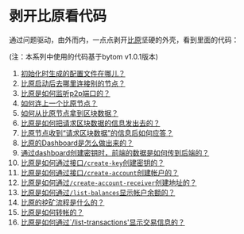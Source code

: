 剥开比原看代码
===========

通过问题驱动，由外而内，一点点剥开[比原](https://github.com/Bytom/bytom)坚硬的外壳，看到里面的代码：

(注：本系列中使用的代码基于bytom v1.0.1版本)

1. [初始化时生成的配置文件在哪儿？](https://github.com/freewind/bytom.win/blob/master/101.%E5%89%A5%E5%BC%80%E6%AF%94%E5%8E%9F%E7%9C%8B%E4%BB%A3%E7%A0%81-%E5%88%9D%E5%A7%8B%E5%8C%96%E6%97%B6%E7%94%9F%E6%88%90%E7%9A%84%E9%85%8D%E7%BD%AE%E6%96%87%E4%BB%B6%E5%9C%A8%E5%93%AA%E5%84%BF.md)
1. [比原启动后去哪里连接别的节点？](https://github.com/freewind/bytom.win/blob/master/102.%E5%89%A5%E5%BC%80%E6%AF%94%E5%8E%9F%E7%9C%8B%E4%BB%A3%E7%A0%81-%E6%AF%94%E5%8E%9F%E5%90%AF%E5%8A%A8%E5%90%8E%E5%8E%BB%E5%93%AA%E9%87%8C%E8%BF%9E%E6%8E%A5%E5%88%AB%E7%9A%84%E8%8A%82%E7%82%B9.md)
1. [比原是如何监听p2p端口的？](https://github.com/freewind/bytom.win/blob/master/103.%E5%89%A5%E5%BC%80%E6%AF%94%E5%8E%9F%E7%9C%8B%E4%BB%A3%E7%A0%81-%E6%AF%94%E5%8E%9F%E6%98%AF%E5%A6%82%E4%BD%95%E7%9B%91%E5%90%ACp2p%E7%AB%AF%E5%8F%A3%E7%9A%84.md)
1. [如何连上一个比原节点？](https://github.com/freewind/bytom.win/blob/master/104.%E5%89%A5%E5%BC%80%E6%AF%94%E5%8E%9F%E7%9C%8B%E4%BB%A3%E7%A0%81-%E5%A6%82%E4%BD%95%E8%BF%9E%E4%B8%8A%E4%B8%80%E4%B8%AA%E6%AF%94%E5%8E%9F%E8%8A%82%E7%82%B9.md)
1. [如何从比原节点拿到区块数据？](https://github.com/freewind/bytom.win/blob/master/105.%E5%89%A5%E5%BC%80%E6%AF%94%E5%8E%9F%E7%9C%8B%E4%BB%A3%E7%A0%81-%E5%A6%82%E4%BD%95%E4%BB%8E%E6%AF%94%E5%8E%9F%E8%8A%82%E7%82%B9%E6%8B%BF%E5%88%B0%E5%8C%BA%E5%9D%97%E6%95%B0%E6%8D%AE.md)
1. [比原是如何把请求区块数据的信息发出去的？](https://github.com/freewind/bytom.win/blob/master/106.%E5%89%A5%E5%BC%80%E6%AF%94%E5%8E%9F%E7%9C%8B%E4%BB%A3%E7%A0%81-%E6%AF%94%E5%8E%9F%E6%98%AF%E5%A6%82%E4%BD%95%E6%8A%8A%E8%AF%B7%E6%B1%82%E5%8C%BA%E5%9D%97%E6%95%B0%E6%8D%AE%E7%9A%84%E4%BF%A1%E6%81%AF%E5%8F%91%E5%87%BA%E5%8E%BB%E7%9A%84.md)
1. [比原节点收到“请求区块数据”的信息后如何应答？](https://github.com/freewind/bytom.win/blob/master/107.%E5%89%A5%E5%BC%80%E6%AF%94%E5%8E%9F%E7%9C%8B%E4%BB%A3%E7%A0%81-%E6%AF%94%E5%8E%9F%E8%8A%82%E7%82%B9%E6%94%B6%E5%88%B0%E2%80%9C%E8%AF%B7%E6%B1%82%E5%8C%BA%E5%9D%97%E6%95%B0%E6%8D%AE%E2%80%9D%E7%9A%84%E4%BF%A1%E6%81%AF%E5%90%8E%E5%A6%82%E4%BD%95%E5%BA%94%E7%AD%94.md)
1. [比原的Dashboard是怎么做出来的？](https://github.com/freewind/bytom.win/blob/master/108.%E5%89%A5%E5%BC%80%E6%AF%94%E5%8E%9F%E7%9C%8B%E4%BB%A3%E7%A0%81-%E6%AF%94%E5%8E%9F%E7%9A%84Dashboard%E6%98%AF%E6%80%8E%E4%B9%88%E5%81%9A%E5%87%BA%E6%9D%A5%E7%9A%84.md)
1. [通过dashboard创建密钥时，前端的数据是如何传到后端的？](https://github.com/freewind/bytom.win/blob/master/109.%E5%89%A5%E5%BC%80%E6%AF%94%E5%8E%9F%E7%9C%8B%E4%BB%A3%E7%A0%81-%E9%80%9A%E8%BF%87dashboard%E5%88%9B%E5%BB%BA%E5%AF%86%E9%92%A5%E6%97%B6%EF%BC%8C%E5%89%8D%E7%AB%AF%E7%9A%84%E6%95%B0%E6%8D%AE%E6%98%AF%E5%A6%82%E4%BD%95%E4%BC%A0%E5%88%B0%E5%90%8E%E7%AB%AF%E7%9A%84.md)
1. [比原是如何通过接口`/create-key`创建密钥的？](https://github.com/freewind/bytom.win/blob/master/110.%E5%89%A5%E5%BC%80%E6%AF%94%E5%8E%9F%E7%9C%8B%E4%BB%A3%E7%A0%81-%E6%AF%94%E5%8E%9F%E6%98%AF%E5%A6%82%E4%BD%95%E9%80%9A%E8%BF%87create-key%E6%8E%A5%E5%8F%A3%E5%88%9B%E5%BB%BA%E5%AF%86%E9%92%A5%E7%9A%84.md)
1. [比原是如何通过接口`/create-account`创建帐户的？](https://github.com/freewind/bytom.win/blob/master/111.%E5%89%A5%E5%BC%80%E6%AF%94%E5%8E%9F%E7%9C%8B%E4%BB%A3%E7%A0%81-%E6%AF%94%E5%8E%9F%E6%98%AF%E5%A6%82%E4%BD%95%E9%80%9A%E8%BF%87create-account%E6%8E%A5%E5%8F%A3%E5%88%9B%E5%BB%BA%E5%B8%90%E6%88%B7%E7%9A%84.md)
1. [比原是如何通过`/create-account-receiver`创建地址的？](https://github.com/freewind/bytom.win/blob/master/112.%E5%89%A5%E5%BC%80%E6%AF%94%E5%8E%9F%E7%9C%8B%E4%BB%A3%E7%A0%81-%E6%AF%94%E5%8E%9F%E6%98%AF%E5%A6%82%E4%BD%95%E9%80%9A%E8%BF%87%60create-account-receiver%60%E5%88%9B%E5%BB%BA%E5%9C%B0%E5%9D%80%E7%9A%84.md)
1. [比原是如何通过`/list-balances`显示帐户余额的？](https://github.com/freewind/bytom.win/blob/master/113.%E5%89%A5%E5%BC%80%E6%AF%94%E5%8E%9F%E7%9C%8B%E4%BB%A3%E7%A0%81-%E6%AF%94%E5%8E%9F%E6%98%AF%E5%A6%82%E4%BD%95%E6%98%BE%E7%A4%BA%E5%B8%90%E6%88%B7%E4%BD%99%E9%A2%9D%E7%9A%84.md)
1. [比原的挖矿流程是什么的？](https://github.com/freewind/bytom.win/blob/master/114.%E5%89%A5%E5%BC%80%E6%AF%94%E5%8E%9F%E7%9C%8B%E4%BB%A3%E7%A0%81-%E6%AF%94%E5%8E%9F%E7%9A%84%E6%8C%96%E7%9F%BF%E6%B5%81%E7%A8%8B%E6%98%AF%E4%BB%80%E4%B9%88%E6%A0%B7%E7%9A%84.md)
1. [比原是如何转帐的？](https://github.com/freewind/bytom.win/blob/master/115.%E5%89%A5%E5%BC%80%E6%AF%94%E5%8E%9F%E7%9C%8B%E4%BB%A3%E7%A0%81-%E6%AF%94%E5%8E%9F%E6%98%AF%E5%A6%82%E4%BD%95%E8%BD%AC%E5%B8%90%E7%9A%84.md)
1. [比原是如何通过`/list-transactions'显示交易信息的？](https://github.com/freewind/bytom.win/blob/master/116.%E5%89%A5%E5%BC%80%E6%AF%94%E5%8E%9F%E7%9C%8B%E4%BB%A3%E7%A0%81-%E6%AF%94%E5%8E%9F%E6%98%AF%E5%A6%82%E4%BD%95%E6%98%BE%E7%A4%BA%E4%BA%A4%E6%98%93%E4%BF%A1%E6%81%AF%E7%9A%84.md)